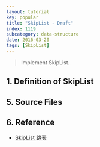 ```yaml
---
layout: tutorial
key: popular
title: "SkipList - Draft"
index: 1119
subcategory: data-structure
date: 2016-03-20
tags: [SkipList]
---
```


> Implement SkipList.

## 1. Definition of SkipList


## 5. Source Files

## 6. Reference
* [SkipList 跳表](https://kenby.iteye.com/blog/1187303)
